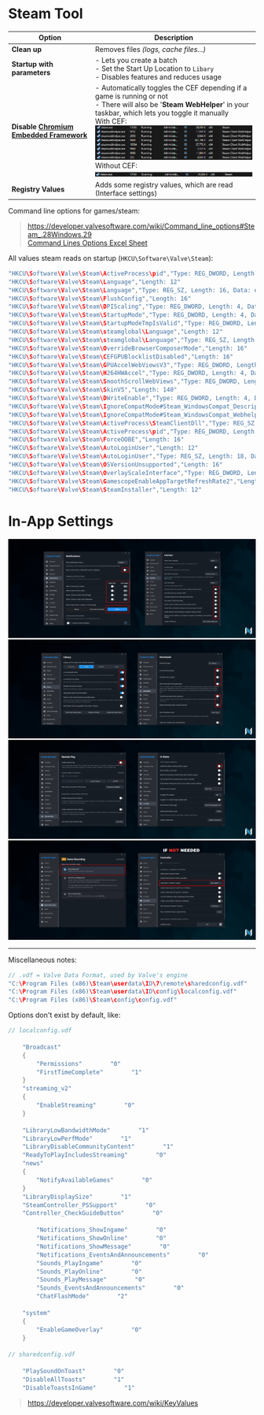﻿# Steam Tool

| Option                                                                                 | Description                                                                                                                                                                                                            |
| -------------------------------------------------------------------------------------- | ---------------------------------------------------------------------------------------------------------------------------------------------------------------------------------------------------------------------- |
| **Clean up**                                                                           | Removes files *(logs, cache files...)*                                                                                                                                                                               |
| **Startup with parameters**                                                            | - Lets you create a batch<br> - Set the Start Up Location to `Libary`<br> - Disables features and reduces usage                                                                                                        |
| **Disable [Chromium Embedded Framework](https://github.com/Aetopia/NoSteamWebHelper)** | - Automatically toggles the CEF depending if a game is running or not<br> - There will also be '**Steam WebHelper**' in your taskbar, which lets you toggle it manually<br> With CEF:<br>![](https://github.com/5Noxi/app-tools/blob/main/steam/media/cef.png?raw=true)<br> Without CEF:<br>![](https://github.com/5Noxi/app-tools/blob/main/steam/media/cefoff.png?raw=true) |
| **Registry Values**                                                                    | Adds some registry values, which are read (Interface settings)                                                                                                                                                       |

Command line options for games/steam:
> https://developer.valvesoftware.com/wiki/Command_line_options#Steam_.28Windows.29  
> [Command Lines Options Excel Sheet](https://github.com/5Noxi/app-tools/blob/main/steam/files/Steam-Commands.xlsx)  

All values steam reads on startup (`HKCU\Software\Valve\Steam`):
```c
"HKCU\Software\Valve\Steam\ActiveProcess\pid","Type: REG_DWORD, Length: 4, Data: 10056"
"HKCU\Software\Valve\Steam\Language","Length: 12"
"HKCU\Software\Valve\Steam\Language","Type: REG_SZ, Length: 16, Data: english"
"HKCU\Software\Valve\Steam\FlushConfig","Length: 16"
"HKCU\Software\Valve\Steam\DPIScaling","Type: REG_DWORD, Length: 4, Data: 0"
"HKCU\Software\Valve\Steam\StartupMode","Type: REG_DWORD, Length: 4, Data: 0"
"HKCU\Software\Valve\Steam\StartupModeTmpIsValid","Type: REG_DWORD, Length: 4, Data: 0"
"HKCU\Software\Valve\Steam\steamglobal\Language","Length: 12"
"HKCU\Software\Valve\Steam\steamglobal\Language","Type: REG_SZ, Length: 16, Data: english"
"HKCU\Software\Valve\Steam\OverrideBrowserComposerMode","Length: 16"
"HKCU\Software\Valve\Steam\CEFGPUBlocklistDisabled","Length: 16"
"HKCU\Software\Valve\Steam\GPUAccelWebViewsV3","Type: REG_DWORD, Length: 4, Data: 0"
"HKCU\Software\Valve\Steam\H264HWAccel","Type: REG_DWORD, Length: 4, Data: 0"
"HKCU\Software\Valve\Steam\SmoothScrollWebViews","Type: REG_DWORD, Length: 4, Data: 0"
"HKCU\Software\Valve\Steam\SkinV5","Length: 140"
"HKCU\Software\Valve\Steam\DWriteEnable","Type: REG_DWORD, Length: 4, Data: 0"
"HKCU\Software\Valve\Steam\IgnoreCompatMode#Steam_WindowsCompat_Description_2","Length: 16"
"HKCU\Software\Valve\Steam\IgnoreCompatMode#Steam_WindowsCompat_Webhelper_2","Length: 16"
"HKCU\Software\Valve\Steam\ActiveProcess\SteamClientDll","Type: REG_SZ, Length: 90, Data: C:\Program Files (x86)\Steam\steamclient.dll"
"HKCU\Software\Valve\Steam\ActiveProcess\pid","Type: REG_DWORD, Length: 4, Data: 9672"
"HKCU\Software\Valve\Steam\ForceOOBE","Length: 16"
"HKCU\Software\Valve\Steam\AutoLoginUser","Length: 12"
"HKCU\Software\Valve\Steam\AutoLoginUser","Type: REG_SZ, Length: 18, Data: noxi1305"
"HKCU\Software\Valve\Steam\OSVersionUnsupported","Length: 16"
"HKCU\Software\Valve\Steam\OverlayScaleInterface","Type: REG_DWORD, Length: 4, Data: 0"
"HKCU\Software\Valve\Steam\GamescopeEnableAppTargetRefreshRate2","Length: 16"
"HKCU\Software\Valve\Steam\SteamInstaller","Length: 12"
```

# In-App Settings

![](https://github.com/5Noxi/app-tools/blob/main/steam/media/steam1.png?raw=true)
![](https://github.com/5Noxi/app-tools/blob/main/steam/media/steam2.png?raw=true)
![](https://github.com/5Noxi/app-tools/blob/main/steam/media/steam3.png?raw=true)
![](https://github.com/5Noxi/app-tools/blob/main/steam/media/steam4.png?raw=true)

---

Miscellaneous notes:

```c
// .vdf = Valve Data Format, used by Valve's engine
"C:\Program Files (x86)\Steam\userdata\ID\7\remote\sharedconfig.vdf"
"C:\Program Files (x86)\Steam\userdata\ID\config\localconfig.vdf"
"C:\Program Files (x86)\Steam\config\config.vdf"
```
Options don't exist by default, like:
```c
// localconfig.vdf

    "Broadcast"
    {
        "Permissions"        "0"
        "FirstTimeComplete"        "1"
    }
    "streaming_v2"
    {
        "EnableStreaming"        "0"
    }

    "LibraryLowBandwidthMode"        "1"
    "LibraryLowPerfMode"        "1"
    "LibraryDisableCommunityContent"        "1"
    "ReadyToPlayIncludesStreaming"        "0"
    "news"
    {
        "NotifyAvailableGames"        "0"
    }
    "LibraryDisplaySize"        "1"
    "SteamController_PSSupport"        "0"
    "Controller_CheckGuideButton"        "0"

        "Notifications_ShowIngame"        "0"
        "Notifications_ShowOnline"        "0"
        "Notifications_ShowMessage"        "0"
        "Notifications_EventsAndAnnouncements"        "0"
        "Sounds_PlayIngame"        "0"
        "Sounds_PlayOnline"        "0"
        "Sounds_PlayMessage"        "0"
        "Sounds_EventsAndAnnouncements"        "0"
        "ChatFlashMode"        "2"

    "system"
    {
        "EnableGameOverlay"        "0"
    }

// sharedconfig.vdf

    "PlaySoundOnToast"        "0"
    "DisableAllToasts"        "1"
    "DisableToastsInGame"        "1"
```

> https://developer.valvesoftware.com/wiki/KeyValues  